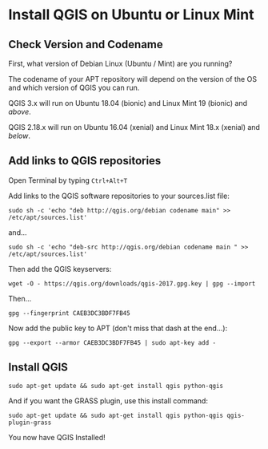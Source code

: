 # Install QGIS on Ubuntu or Linux Mint

## Check Version and Codename

First, what version of Debian Linux (Ubuntu / Mint) are you running?

The codename of your APT repository will depend on the version of the OS and which version of QGIS you can run.

QGIS 3.x will run on Ubuntu 18.04 (bionic) and Linux Mint 19 (bionic) and *above*.

QGIS 2.18.x will run on Ubuntu 16.04 (xenial) and Linux Mint 18.x (xenial) and *below*.

## Add links to QGIS repositories

Open Terminal by typing `Ctrl+Alt+T`

Add links to the QGIS software repositories to your sources.list file:


	sudo sh -c 'echo "deb http://qgis.org/debian codename main" >> /etc/apt/sources.list'

and...

	sudo sh -c 'echo "deb-src http://qgis.org/debian codename main " >> /etc/apt/sources.list'

Then add the QGIS  keyservers:

	wget -O - https://qgis.org/downloads/qgis-2017.gpg.key | gpg --import

Then...

	gpg --fingerprint CAEB3DC3BDF7FB45

Now add the public key to APT (don't miss that dash at the end...):

	gpg --export --armor CAEB3DC3BDF7FB45 | sudo apt-key add -

## Install QGIS

	sudo apt-get update && sudo apt-get install qgis python-qgis

And if you want the GRASS plugin, use this install command:

	sudo apt-get update && sudo apt-get install qgis python-qgis qgis-plugin-grass

You now have QGIS Installed!
